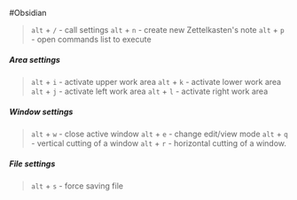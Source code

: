 #Obsidian 


> `alt` + `/` - call settings 
> `alt` + `n` - create new Zettelkasten's note
> `alt` + `p` - open commands list to execute

##### Area settings 
> `alt` + `i` - activate upper work area
> `alt` + `k` - activate lower work area
> `alt` + `j` - activate left work area
> `alt` + `l` - activate right work area

##### Window settings
>`alt` + `w` - close active window
> `alt` + `e` - change edit/view mode
> `alt` + `q` - vertical cutting of a window 
> `alt` + `r` - horizontal cutting of a window.

##### File settings
> `alt` + `s` - force saving file